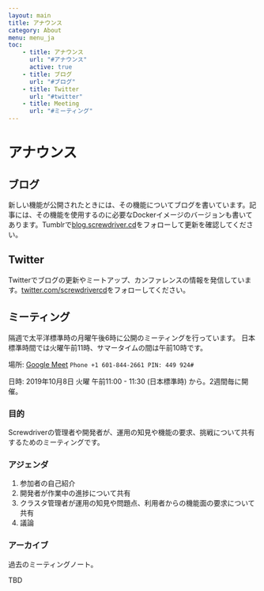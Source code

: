 ```yaml
---
layout: main
title: アナウンス
category: About
menu: menu_ja
toc:
    - title: アナウンス
      url: "#アナウンス"
      active: true
    - title: ブログ
      url: "#ブログ"
    - title: Twitter
      url: "#twitter"
    - title: Meeting
      url: "#ミーティング"
---
```

# アナウンス

## ブログ
新しい機能が公開されたときには、その機能についてブログを書いています。記事には、その機能を使用するのに必要なDockerイメージのバージョンも書いてあります。Tumblrで[blog.screwdriver.cd](https://blog.screwdriver.cd)をフォローして更新を確認してください。

## Twitter
Twitterでブログの更新やミートアップ、カンファレンスの情報を発信しています。[twitter.com/screwdrivercd](https://twitter.com/screwdrivercd)をフォローしてください。

## ミーティング
隔週で太平洋標準時の月曜午後6時に公開のミーティングを行っています。
日本標準時間では火曜午前11時、サマータイムの間は午前10時です。

場所: [Google Meet](https://meet.google.com/rwo-ynwh-xqy?hs=122)
      `Phone +1 601-844-2661 PIN: 449 924#`

日時: 2019年10月8日 火曜 午前11:00 - 11:30 (日本標準時)  から。2週間毎に開催。

### 目的
Screwdriverの管理者や開発者が、運用の知見や機能の要求、挑戦について共有するためのミーティングです。

### アジェンダ

1. 参加者の自己紹介
1. 開発者が作業中の進捗について共有
1. クラスタ管理者が運用の知見や問題点、利用者からの機能面の要求について共有
1. 議論

### アーカイブ
過去のミーティングノート。

TBD
